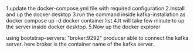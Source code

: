 1.update the docker-compose.yml file with required configuration
2.Install and up the docker desktop
3.run the command inside kafka-installation as
     docker compose up -d
     docker container list
4.It will take few minute to up the server inside docker desktop.
5.Now up the docker explorer 

using  bootstrap-servers: "broker:9292"  producer able to connect the kafka server.
 here broker is the container name of the kafka server.